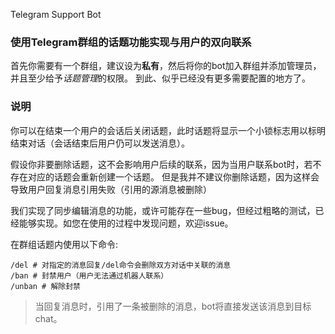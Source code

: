 Telegram Support Bot

### 使用Telegram群组的话题功能实现与用户的双向联系

首先你需要有一个群组，建议设为**私有**，然后将你的bot加入群组并添加管理员，并且至少给予*话题管理*的权限。
到此、似乎已经没有更多需要配置的地方了。


### 说明

你可以在结束一个用户的会话后关闭话题，此时话题将显示一个小锁标志用以标明结束对话（会话结束后用户仍可以发送消息）。

假设你非要删除话题，这不会影响用户后续的联系，因为当用户联系bot时，若不存在对应的话题会重新创建一个话题。
但是我并不建议你删除话题，因为这样会导致用户回复消息引用失败（引用的源消息被删除）

我们实现了同步编辑消息的功能，或许可能存在一些bug，但经过粗略的测试，已经能够实现。如您在使用的过程中发现问题，欢迎issue。

在群组话题内使用以下命令:
```shell
/del # 对指定的消息回复/del命令会删除双方对话中关联的消息
/ban # 封禁用户（用户无法通过机器人联系）
/unban # 解除封禁
```
  
> 当回复消息时，引用了一条被删除的消息，bot将直接发送该消息到目标chat。